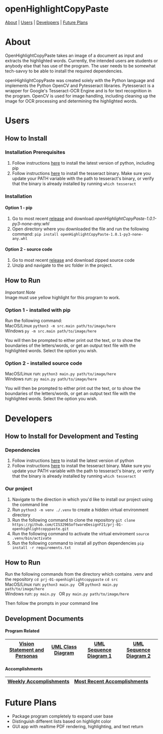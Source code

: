 # openHighlightCopyPaste

[About](#about) | [Users](#users) | [Developers](#developers) | [Future Plans](#future-plans)


# About
OpenHighlightCopyPaste takes an image of a document as input and extracts the highlighted words. Currently, the intended users are students or anybody else that has use of the program. The user needs to be somewhat tech-savvy to be able to install the required dependencies. 

openHighlightCopyPaste was created solely with the Python language and implements the Python OpenCV and Pytesseract libraries. Pytesseract is a wrapper for Google's Tesseract-OCR Engine and is for text recognition in the program. OpenCV is used for image handling, including cleaning up the image for OCR processing and determining the highlighted words. 


# Users

## How to Install
### Installation Prerequisites

1) Follow instructions [here](https://www.python.org) to install the latest version of python, including pip
2) Follow instructions [here](https://tesseract-ocr.github.io/tessdoc/Compiling.html) to install the tesseract binary. Make sure you update your PATH variable with the path to tesseract's binary, or verify that the binary is already installed by running ```which tesseract```

### Installation
#### Option 1 - pip
1) Go to most recent [release](https://github.com/CIS3296SoftwareDesignF21/prj-01-openhighlightcopypaste/releases) and download *openHighlightCopyPaste-1.0.1-py3-none-any.whl*
2) Open directory where you downloaded the file and run the following command:
```pip install openHighlightCopyPaste-1.0.1-py3-none-any.whl ```

#### Option 2 - source code
1) Go to most recent [release](https://github.com/CIS3296SoftwareDesignF21/prj-01-openhighlightcopypaste/releases) and download zipped source code
2) Unzip and navigate to the src folder in the project.

## How to Run

*Important Note*        
Image must use yellow highlight for this program to work.
### Option 1 - installed with pip
Run the following command:       
MacOS/Linux ```python3 -m src.main path/to/image/here```    
Windows ```py -m src.main path/to/image/here ``` 

You will then be prompted to either print out the text, or to show the boundaries of the letters/words, or get an output text file with the highlighted words. Select the option you wish. 

### Option 2 - installed source code

MacOS/Linux run:
```python3 main.py path/to/image/here ```     
Windows run:
```py main.py path/to/image/here ```

You will then be prompted to either print out the text, or to show the boundaries of the letters/words, or get an output text file with the highlighted words. Select the option you wish. 


# Developers
## How to Install for Development and Testing 

### Dependencies

1) Follow instructions [here](https://www.python.org) to install the latest version of python
2) Follow instructions [here](https://tesseract-ocr.github.io/tessdoc/Compiling.html) to install the tesseract binary. Make sure you update your PATH variable with the path to tesseract's binary, or verify that the binary is already installed by running ```which tesseract```


### Our project
1) Navigate to the direction in which you'd like to install our project using the command line
2) Run ```python3 -m venv ./.venv``` to create a hidden virtual environment directory
3) Run the following command to clone the repository ```git clone https://github.com/CIS3296SoftwareDesignF21/prj-01-openhighlightcopypaste.git ```
4) Run the following command to activate the virtual enviroment ```source .venv/bin/activate```
5) Run the following command to install all python dependencies ```pip install -r requirements.txt```

## How to Run 

Run the following commands from the directory which contains .venv and the repository
```cd prj-01-openhighlightcopypaste```
```cd src```        
MacOS/Linux run:
```python3 main.py ``` OR ```python3 main.py path/to/image/here ```     
Windows run:
```py main.py ``` OR ```py main.py path/to/image/here ```

Then follow the prompts in your command line



## Development Documents

#### Program Related
| [Vision Statement and Personas](docs/devDocs/Vision_Personas.md) | [UML Class Diagram](docs/devDocs/UML/openHighlightWeek3DemoEdits.drawio.png) | [UML Sequence Diagram 1](docs/devDocs/UML/SeqDiaOpt1.png) | [UML Sequence Diagram 2](docs/devDocs/UML/SeqDiaOpt2.png)  |
|---| --- | --- | --- |

#### Accomplishments
| [Weekly Accomplishments](docs/devDocs/WeeklyAccomplishments) | [Most Recent Accomplishments](docs/devDocs/WeeklyAccomplishments/week4.md) |
| --- | --- |


# Future Plans

* Package program completely to expand user base
* Distinguish different lists based on highlight color
* GUI app with realtime PDF rendering, highlighting, and text return
